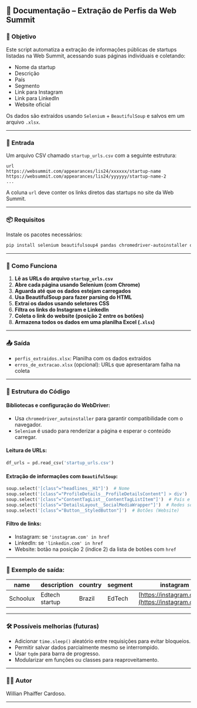 ## 📝 Documentação – Extração de Perfis da Web Summit

### 📌 Objetivo

Este script automatiza a extração de informações públicas de startups listadas na Web Summit, acessando suas páginas individuais e coletando:

* Nome da startup
* Descrição
* País
* Segmento
* Link para Instagram
* Link para LinkedIn
* Website oficial

Os dados são extraídos usando `Selenium` + `BeautifulSoup` e salvos em um arquivo `.xlsx`.

---

### 📂 Entrada

Um arquivo CSV chamado `startup_urls.csv` com a seguinte estrutura:

```csv
url
https://websummit.com/appearances/lis24/xxxxxx/startup-name
https://websummit.com/appearances/lis24/yyyyyy/startup-name-2
...
```

A coluna `url` deve conter os links diretos das startups no site da Web Summit.

---

### 📦 Requisitos

Instale os pacotes necessários:

```bash
pip install selenium beautifulsoup4 pandas chromedriver-autoinstaller openpyxl
```

---

### 🧠 Como Funciona

1. **Lê as URLs do arquivo `startup_urls.csv`**
2. **Abre cada página usando Selenium (com Chrome)**
3. **Aguarda até que os dados estejam carregados**
4. **Usa BeautifulSoup para fazer parsing do HTML**
5. **Extrai os dados usando seletores CSS**
6. **Filtra os links do Instagram e LinkedIn**
7. **Coleta o link do website (posição 2 entre os botões)**
8. **Armazena todos os dados em uma planilha Excel (`.xlsx`)**

---

### 📤 Saída

* `perfis_extraidos.xlsx`: Planilha com os dados extraídos
* `erros_de_extracao.xlsx` (opcional): URLs que apresentaram falha na coleta

---

### 🧾 Estrutura do Código

#### Bibliotecas e configuração do WebDriver:

* Usa `chromedriver_autoinstaller` para garantir compatibilidade com o navegador.
* `Selenium` é usado para renderizar a página e esperar o conteúdo carregar.

#### Leitura de URLs:

```python
df_urls = pd.read_csv('startup_urls.csv')
```

#### Extração de informações com `BeautifulSoup`:

```python
soup.select('[class^="headlines__H1"]')  # Nome
soup.select('[class^="ProfileDetails__ProfileDetailsContent"] > div')  # Descrição
soup.select('[class^="ContentTagList__ContentTagListItem"]')  # País e Segmento
soup.select('[class^="DetailsLayout__SocialMediaWrapper"]')  # Redes sociais
soup.select('[class^="Button__StyledButton"]')  # Botões (Website)
```

#### Filtro de links:

* Instagram: se `'instagram.com' in href`
* LinkedIn: se `'linkedin.com' in href`
* Website: botão na posição 2 (índice 2) da lista de botões com `href`

---

### 📌 Exemplo de saída:

| name     | description    | country | segment | instagram                                           | linkedin                                          | web\_site                                  |
| -------- | -------------- | ------- | ------- | --------------------------------------------------- | ------------------------------------------------- | ------------------------------------------ |
| Schoolux | Edtech startup | Brazil  | EdTech  | [https://instagram.com/](https://instagram.com/)... | [https://linkedin.com/](https://linkedin.com/)... | [https://schoolux.ai](https://schoolux.ai) |

---

### 🛠 Possíveis melhorias (futuras)

* Adicionar `time.sleep()` aleatório entre requisições para evitar bloqueios.
* Permitir salvar dados parcialmente mesmo se interrompido.
* Usar `tqdm` para barra de progresso.
* Modularizar em funções ou classes para reaproveitamento.

---

### 👨‍💻 Autor

Willian Phaiffer Cardoso.

---
